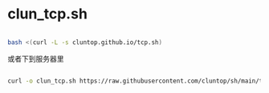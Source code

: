 # clun_tcp.sh

```bash

bash <(curl -L -s cluntop.github.io/tcp.sh)

```

或者下到服务器里

```bash

curl -o clun_tcp.sh https://raw.githubusercontent.com/cluntop/sh/main/tcp.sh && chmod +x clun_tcp.sh && ./clun_tcp.sh

```
